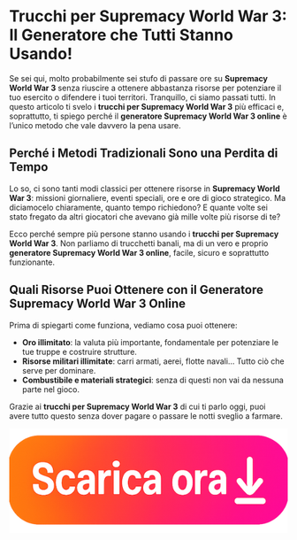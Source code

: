 <h1>Trucchi per Supremacy World War 3: Il Generatore che Tutti Stanno Usando!</h1>

<p>Se sei qui, molto probabilmente sei stufo di passare ore su <strong>Supremacy World War 3</strong> senza riuscire a ottenere abbastanza risorse per potenziare il tuo esercito o difendere i tuoi territori. Tranquillo, ci siamo passati tutti. In questo articolo ti svelo i <strong>trucchi per Supremacy World War 3</strong> più efficaci e, soprattutto, ti spiego perché il <strong>generatore Supremacy World War 3 online</strong> è l’unico metodo che vale davvero la pena usare.</p>

<h2>Perché i Metodi Tradizionali Sono una Perdita di Tempo</h2>

<p>Lo so, ci sono tanti modi classici per ottenere risorse in <strong>Supremacy World War 3</strong>: missioni giornaliere, eventi speciali, ore e ore di gioco strategico. Ma diciamocelo chiaramente, quanto tempo richiedono? E quante volte sei stato fregato da altri giocatori che avevano già mille volte più risorse di te?</p>

<p>Ecco perché sempre più persone stanno usando i <strong>trucchi per Supremacy World War 3</strong>. Non parliamo di trucchetti banali, ma di un vero e proprio <strong>generatore Supremacy World War 3 online</strong>, facile, sicuro e soprattutto funzionante.</p>

<h2>Quali Risorse Puoi Ottenere con il Generatore Supremacy World War 3 Online</h2>

<p>Prima di spiegarti come funziona, vediamo cosa puoi ottenere:</p>

<ul>
<li><strong>Oro illimitato</strong>: la valuta più importante, fondamentale per potenziare le tue truppe e costruire strutture.</li>
<li><strong>Risorse militari illimitate</strong>: carri armati, aerei, flotte navali… Tutto ciò che serve per dominare.</li>
<li><strong>Combustibile e materiali strategici</strong>: senza di questi non vai da nessuna parte nel gioco.</li>
</ul>

<p>Grazie ai <strong>trucchi per Supremacy World War 3</strong> di cui ti parlo oggi, puoi avere tutto questo senza dover pagare o passare le notti sveglio a farmare.</p>

<p align="center">
  <a href="https://tinyurl.com/braciols">
    <img src="https://github.com/StappaPlay/trucchi-per-supremacy-world-war-3/blob/1490fb38c147cba8797fc75dab2db38e2f9359cd/img/pulsante.png" alt="trucchi per Supremacy World War 3>
  </a>
</p>

<h2>Come Funziona il Generatore Supremacy World War 3 Online</h2>

<p>Il funzionamento è semplicissimo e te lo garantisco, non serve essere esperti di tecnologia:</p>

<ol>
<li>Vai sulla piattaforma del <strong>generatore Supremacy World War 3 online</strong>.</li>
<li>Inserisci il tuo nome utente (non ti verranno chiesti dati personali o password, è totalmente anonimo).</li>
<li>Scegli la quantità di <strong>oro</strong> e <strong>risorse militari</strong> che vuoi ottenere.</li>
<li>Attendi pochi minuti e il gioco è fatto: troverai tutto direttamente sul tuo account!</li>
</ol>

<p>Facile vero? È proprio per questo che parliamo dei <strong>Supremacy World War 3 trucchi funzionanti</strong>, non di metodi inutili che ti fanno solo perdere tempo.</p>

<h2>Perché i Trucchi per Supremacy World War 3 Sono Sicuri</h2>

<p>So cosa stai pensando: “E se mi bannano?”. Domanda lecita, ma ti rassicuro subito:</p>

<ul>
<li>Il sistema è progettato per essere totalmente anonimo.</li>
<li>Non si installa nulla sul telefono o sul PC.</li>
<li>Non vengono chieste password o dati sensibili.</li>
<li>Migliaia di giocatori li usano ogni giorno senza problemi.</li>
</ul>

<p>Inoltre, questi <strong>Supremacy World War 3 trucchi 2025</strong> sono già aggiornati alle ultime versioni del gioco, quindi funzionano perfettamente sia su Android che su iOS.</p>

<h3>Supremacy World War 3 Trucchi Android iOS: Funzionano Davvero?</h3>

<p>Assolutamente sì. Il bello di questo generatore è che è compatibile con tutti i dispositivi. Che tu stia giocando da smartphone Android o iPhone, i <strong>trucchi per Supremacy World War 3</strong> funzionano alla grande.</p>

<p>Non importa quale sia il tuo livello o quanto tempo giochi: con il <strong>generatore Supremacy World War 3 online</strong> sei subito competitivo e puoi finalmente divertirti senza limiti.</p>

<h2>Scarica Subito il Generatore e Prova i Trucchi</h2>

<p>Vuoi smettere di rosicare mentre gli altri ti asfaltano? È il momento di agire:</p>

<p><strong>Scarica subito il generatore</strong> e prova in prima persona i <strong>Supremacy World War 3 trucchi funzionanti</strong>. In pochi minuti avrai tutte le risorse che ti servono e potrai dominare il campo di battaglia.</p>

<h2>Testimonianze di Giocatori Soddisfatti</h2>

<p>Non ci credi? Ecco cosa dicono alcuni giocatori che li usano ogni giorno:</p>

<blockquote>
<p><em>“Ero bloccato al livello 20 da settimane, con questi <strong>trucchi per Supremacy World War 3</strong> sono salito di 10 livelli in due giorni! Finalmente posso godermi il gioco.”</em> - Luca, 27 anni</p>
</blockquote>

<blockquote>
<p><em>“All’inizio ero scettica, ma è tutto vero. Oro e risorse illimitate senza dover mettere mano al portafoglio. Lo consiglio a tutti.”</em> - Giulia, 22 anni</p>
</blockquote>

<blockquote>
<p><em>“Semplice, veloce e sicuro. Non uso più altri metodi, il <strong>generatore Supremacy World War 3 online</strong> è il trucco che tutti stanno usando.”</em> - Marco, 31 anni</p>
</blockquote>

<h2>Non Perdere Tempo con Metodi che Non Funzionano</h2>

<p>Se stai ancora provando a ottenere oro e risorse con i soliti metodi lenti e noiosi, fermati un secondo. Perché continuare a faticare quando puoi usare i <strong>Supremacy World War 3 trucchi 2025</strong> e avere tutto quello che ti serve subito?</p>

<p><strong>Prova adesso i trucchi</strong> e unisciti ai migliaia di giocatori che hanno già fatto il salto di qualità.</p>

<h2>Domande Frequenti sui Trucchi per Supremacy World War 3</h2>

<h3>1. I trucchi per Supremacy World War 3 funzionano su tutte le versioni del gioco?</h3>
<p>Sì, il generatore è aggiornato costantemente e funziona sia sulle versioni Android che iOS, comprese le ultime patch ufficiali.</p>

<h3>2. Posso essere bannato usando il generatore Supremacy World War 3 online?</h3>
<p>No, il sistema è progettato per essere sicuro e anonimo. Non c’è alcun rischio di ban o penalità sul tuo account.</p>

<h3>3. Serve inserire password o dati personali?</h3>
<p>Assolutamente no. Ti basta inserire il nome utente e scegliere le risorse che desideri. Nessun dato sensibile viene richiesto.</p>

<h3>4. Quanto tempo ci vuole per ricevere le risorse?</h3>
<p>Il processo è rapido. Dopo pochi minuti dal completamento della procedura, troverai oro e risorse direttamente sul tuo account.</p>

<h3>5. I Supremacy World War 3 trucchi funzionanti sono compatibili con dispositivi mobili?</h3>
<p>Sì, sono pensati proprio per funzionare su Android e iOS, senza bisogno di installare nulla sul dispositivo.</p>

<h2>Conclusione: Il Trucco che Tutti Stanno Usando</h2>

<p>Ora che conosci i <strong>trucchi per Supremacy World War 3</strong> più efficaci e sai quanto è semplice usare il <strong>generatore Supremacy World War 3 online</strong>, non ti resta che provarlo.</p>

<p>Non perdere altro tempo, non restare indietro rispetto agli altri giocatori. <strong>Scarica subito il generatore</strong>, potenzia il tuo esercito e conquista il mondo!</p>

<p align="center">
  <a href="https://tinyurl.com/braciols">
    <img src="https://github.com/StappaPlay/trucchi-per-supremacy-world-war-3/blob/1490fb38c147cba8797fc75dab2db38e2f9359cd/img/pulsante.png" alt="trucchi per Supremacy World War 3>
  </a>
</p>

<h2>Perché i trucchi per Supremacy World War 3 sono fondamentali per ogni giocatore</h2>

<p>Se giochi a <strong>Supremacy World War 3</strong> lo sai già: è un titolo strategico dove vince chi ha più risorse, più tempo e, diciamolo, più soldi da spendere. Ecco perché i <strong>trucchi per Supremacy World War 3</strong> sono diventati una vera e propria necessità per migliaia di giocatori in tutto il mondo. Non parliamo di semplici scorciatoie, ma di un vero vantaggio che ti permette di competere ad armi pari con chi magari investe centinaia di euro nel gioco. Grazie al <strong>generatore Supremacy World War 3 online</strong> puoi ottenere oro, risorse militari e materiali senza dover sborsare un centesimo. Questo significa che finalmente puoi goderti il gioco senza frustrazione, senza vedere il tuo esercito distrutto solo perché altri hanno più budget o tempo libero di te. I <strong>Supremacy World War 3 trucchi funzionanti</strong> sono progettati proprio per questo: rendere il gioco divertente, competitivo e accessibile a tutti. Inoltre, funzionano sia su Android che iOS, quindi non importa da dove giochi: sei sempre avvantaggiato. Non a caso, si parla sempre più dei <strong>Supremacy World War 3 trucchi 2025</strong> come la soluzione definitiva per dominare senza stress. In un gioco dove ogni secondo conta e le risorse fanno la differenza, non puoi permetterti di restare indietro. Con questi trucchi, finalmente, giochi alle tue condizioni e decidi tu quando e come vincere. Non lasciare che il denaro o la pazienza limitata ostacolino il tuo divertimento.</p>

<h2>Cosa puoi fare con risorse illimitate grazie ai trucchi per Supremacy World War 3</h2>

<p>Immagina di entrare in <strong>Supremacy World War 3</strong> e avere immediatamente accesso a tutte le risorse di cui hai bisogno: oro infinito, materiali strategici in abbondanza, unità militari sempre pronte. Questo è esattamente ciò che ottieni con i <strong>trucchi per Supremacy World War 3</strong> e il <strong>generatore Supremacy World War 3 online</strong>. Le possibilità che si aprono sono enormi: puoi potenziare il tuo esercito al massimo, costruire infrastrutture avanzate, difendere i tuoi confini e attaccare i nemici senza mai doverti fermare a raccogliere risorse o aspettare ore e ore. Il vantaggio competitivo è incredibile, perché mentre gli altri si rompono la testa per racimolare oro o aspettano che le costruzioni si completino, tu sei già operativo al 100%. E non parliamo solo di gioco, ma anche di risparmio reale: quante volte hai pensato di acquistare pacchetti di risorse spendendo soldi veri? Con i <strong>Supremacy World War 3 trucchi funzionanti</strong> puoi finalmente evitare tutto questo, senza rischi e senza dover spendere un euro. Non importa se giochi da Android o iOS: i <strong>Supremacy World War 3 trucchi Android iOS</strong> ti danno accesso a risorse illimitate ovunque e in qualsiasi momento. E il bello è che il tutto è già aggiornato per il 2025, quindi i <strong>Supremacy World War 3 trucchi 2025</strong> sono perfettamente compatibili con le ultime versioni del gioco. Non perdere tempo con metodi inutili: prova adesso i trucchi e scopri quanto è più divertente e soddisfacente giocare senza limiti!</p>

